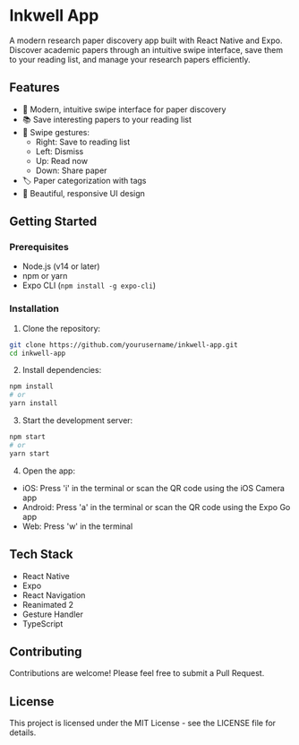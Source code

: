 # Inkwell App

A modern research paper discovery app built with React Native and Expo. Discover academic papers through an intuitive swipe interface, save them to your reading list, and manage your research papers efficiently.

## Features

- 📱 Modern, intuitive swipe interface for paper discovery
- 📚 Save interesting papers to your reading list
- 🔄 Swipe gestures:
  - Right: Save to reading list
  - Left: Dismiss
  - Up: Read now
  - Down: Share paper
- 🏷️ Paper categorization with tags
- 📱 Beautiful, responsive UI design

## Getting Started

### Prerequisites

- Node.js (v14 or later)
- npm or yarn
- Expo CLI (`npm install -g expo-cli`)

### Installation

1. Clone the repository:
```bash
git clone https://github.com/yourusername/inkwell-app.git
cd inkwell-app
```

2. Install dependencies:
```bash
npm install
# or
yarn install
```

3. Start the development server:
```bash
npm start
# or
yarn start
```

4. Open the app:
- iOS: Press 'i' in the terminal or scan the QR code using the iOS Camera app
- Android: Press 'a' in the terminal or scan the QR code using the Expo Go app
- Web: Press 'w' in the terminal

## Tech Stack

- React Native
- Expo
- React Navigation
- Reanimated 2
- Gesture Handler
- TypeScript

## Contributing

Contributions are welcome! Please feel free to submit a Pull Request.

## License

This project is licensed under the MIT License - see the LICENSE file for details.
